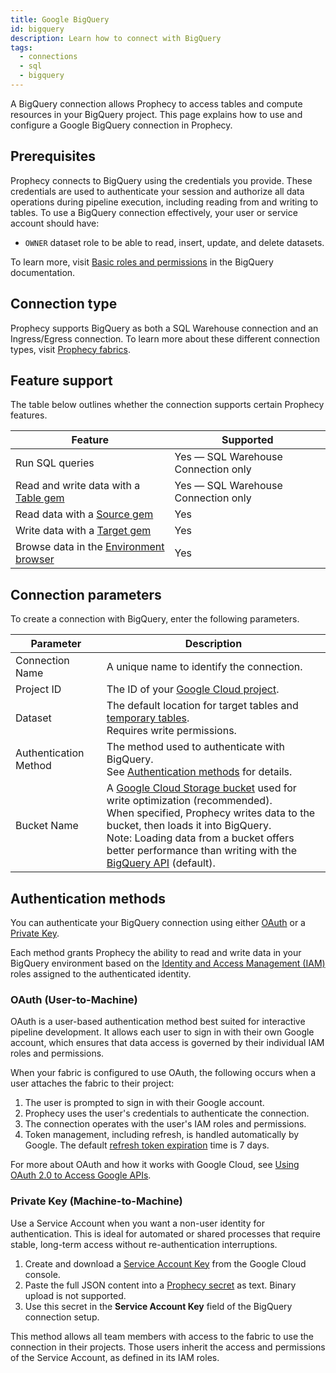 ```yaml
---
title: Google BigQuery
id: bigquery
description: Learn how to connect with BigQuery
tags:
  - connections
  - sql
  - bigquery
---
```


A BigQuery connection allows Prophecy to access tables and compute resources in your BigQuery project. This page explains how to use and configure a Google BigQuery connection in Prophecy.

## Prerequisites

Prophecy connects to BigQuery using the credentials you provide. These credentials are used to authenticate your session and authorize all data operations during pipeline execution, including reading from and writing to tables. To use a BigQuery connection effectively, your user or service account should have:

- `OWNER` dataset role to be able to read, insert, update, and delete datasets.

To learn more, visit [Basic roles and permissions](https://cloud.google.com/bigquery/docs/access-control-basic-roles) in the BigQuery documentation.

## Connection type

Prophecy supports BigQuery as both a SQL Warehouse connection and an Ingress/Egress connection. To learn more about these different connection types, visit [Prophecy fabrics](/administration/fabrics/prophecy-fabrics/#connections).

## Feature support

The table below outlines whether the connection supports certain Prophecy features.

| Feature                                                                    | Supported                           |
| -------------------------------------------------------------------------- | ----------------------------------- |
| Run SQL queries                                                            | Yes — SQL Warehouse Connection only |
| Read and write data with a [Table gem](/analysts/source-target)            | Yes — SQL Warehouse Connection only |
| Read data with a [Source gem](/analysts/source-target)                     | Yes                                 |
| Write data with a [Target gem](/analysts/source-target)                    | Yes                                 |
| Browse data in the [Environment browser](/analysts/project-editor#sidebar) | Yes                                 |

## Connection parameters

To create a connection with BigQuery, enter the following parameters.

| Parameter             | Description                                                                                                                                                                                                                                                                                                                                                                            |
| --------------------- | -------------------------------------------------------------------------------------------------------------------------------------------------------------------------------------------------------------------------------------------------------------------------------------------------------------------------------------------------------------------------------------- |
| Connection Name       | A unique name to identify the connection.                                                                                                                                                                                                                                                                                                                                              |
| Project ID            | The ID of your [Google Cloud project](https://cloud.google.com/resource-manager/docs/creating-managing-projects).                                                                                                                                                                                                                                                                      |
| Dataset               | The default location for target tables and [temporary tables](/analysts/pipeline-execution#external-data-handling). <br/>Requires write permissions.                                                                                                                                                                                                                                   |
| Authentication Method | The method used to authenticate with BigQuery. <br/>See [Authentication methods](#authentication-methods) for details.                                                                                                                                                                                                                                                                 |
| Bucket Name           | A [Google Cloud Storage bucket](https://cloud.google.com/storage/docs/buckets) used for write optimization (recommended). <br/>When specified, Prophecy writes data to the bucket, then loads it into BigQuery. <br/>Note: Loading data from a bucket offers better performance than writing with the [BigQuery API](https://cloud.google.com/bigquery/docs/reference/rest) (default). |

## Authentication methods

You can authenticate your BigQuery connection using either [OAuth](#oauth-user-to-machine) or a [Private Key](#private-key-machine-to-machine).

Each method grants Prophecy the ability to read and write data in your BigQuery environment based on the [Identity and Access Management (IAM)](https://cloud.google.com/iam/docs/overview) roles assigned to the authenticated identity.

### OAuth (User-to-Machine)

OAuth is a user-based authentication method best suited for interactive pipeline development. It allows each user to sign in with their own Google account, which ensures that data access is governed by their individual IAM roles and permissions.

When your fabric is configured to use OAuth, the following occurs when a user attaches the fabric to their project:

1. The user is prompted to sign in with their Google account.
1. Prophecy uses the user's credentials to authenticate the connection.
1. The connection operates with the user's IAM roles and permissions.
1. Token management, including refresh, is handled automatically by Google. The default [refresh token expiration](https://developers.google.com/identity/protocols/oauth2#expiration) time is 7 days.

For more about OAuth and how it works with Google Cloud, see [Using OAuth 2.0 to Access Google APIs](https://developers.google.com/identity/protocols/oauth2).

### Private Key (Machine-to-Machine)

Use a Service Account when you want a non-user identity for authentication. This is ideal for automated or shared processes that require stable, long-term access without re-authentication interruptions.

1. Create and download a [Service Account Key](https://developers.google.com/workspace/guides/create-credentials#service-account) from the Google Cloud console.
1. Paste the full JSON content into a [Prophecy secret](/administration/secrets/secret-providers) as text. Binary upload is not supported.
1. Use this secret in the **Service Account Key** field of the BigQuery connection setup.

This method allows all team members with access to the fabric to use the connection in their projects. Those users inherit the access and permissions of the Service Account, as defined in its IAM roles.
